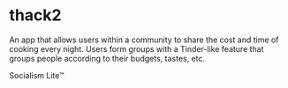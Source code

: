 # thack2
An app that allows users within a community to share the cost and time of cooking every night.
Users form groups with a Tinder-like feature that groups people according to their budgets, tastes, etc.

Socialism Lite™
